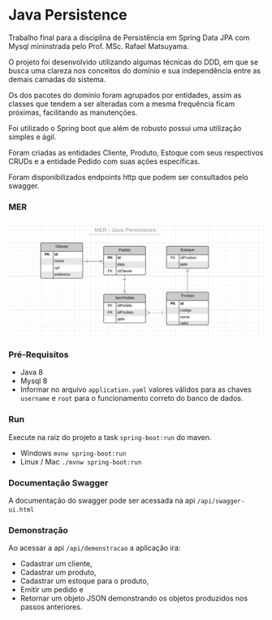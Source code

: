 # Java Persistence

 Trabalho final para a disciplina de Persistência em Spring Data JPA com Mysql mininstrada pelo Prof. MSc. Rafael Matsuyama. <p>
 
 O projeto foi desenvolvido utilizando algumas técnicas do DDD, em que se busca uma clareza
 nos conceitos do domínio e sua independência entre as demais camadas
 do sistema.<p>
 Os dos pacotes do domínio foram agrupados por entidades, assim as classes que tendem a 
 ser alteradas com a mesma frequência ficam próximas, facilitando as manutenções.<p>
 Foi utilizado o Spring boot que além de robusto possui uma utilização simples e ágil.<p>
 Foram criadas as entidades Cliente, Produto, Estoque com seus respectivos CRUDs 
 e a entidade Pedido com suas ações específicas.<p>
 Foram disponibilizados endpoints http que podem ser consultados pelo swagger.<p> 

### MER 
![MER](/doc/images/MER.PNG)

### Pré-Requisitos
- Java 8
- Mysql 8
- Informar no arquivo `application.yaml` valores válidos para as chaves `username` e `root` para 
o funcionamento correto do banco de dados.

### Run
Execute na raiz do projeto a task `spring-boot:run` do maven.

- Windows
  `mvnw spring-boot:run`
- Linux / Mac
  `./mvnw spring-boot:run`
  
### Documentação Swagger
A documentação do swagger pode ser acessada na api `/api/swagger-ui.html`

### Demonstração  
Ao acessar a api `/api/demonstracao` a aplicação ira:
- Cadastrar um cliente,
- Cadastrar um produto,
- Cadastrar um estoque para o produto,
- Emitir um pedido e
- Retornar um objeto JSON demonstrando os objetos produzidos nos passos anteriores.


